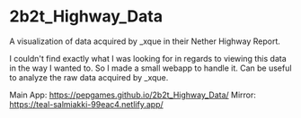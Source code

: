 # 2b2t_Highway_Data
 A visualization of data acquired by _xque in their Nether Highway Report.
 
 I couldn't find exactly what I was looking for in regards to viewing this data in the way I wanted to. So I made a small webapp to handle it. Can be useful to analyze the raw data acquired by _xque.

Main App: https://pepgames.github.io/2b2t_Highway_Data/
Mirror:   https://teal-salmiakki-99eac4.netlify.app/
